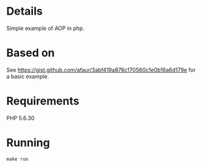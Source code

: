 # Details
Simple example of AOP in php.

# Based on
See https://gist.github.com/afaur/3abf419a876c170560c1e0b16a6d179e for a basic example.

# Requirements
PHP 5.6.30

# Running
```
make run
```
